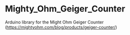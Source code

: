# Mighty_Ohm_Geiger_Counter
Arduino library for the Might Ohm Geiger Counter (https://mightyohm.com/blog/products/geiger-counter/) 
